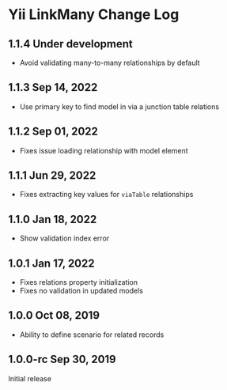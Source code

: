 Yii LinkMany Change Log
=======================

1.1.4 Under development
-----------------------

- Avoid validating many-to-many relationships by default

1.1.3 Sep 14, 2022
------------------

- Use primary key to find model in via a junction table relations

1.1.2 Sep 01, 2022
------------------

- Fixes issue loading relationship with model element

1.1.1 Jun 29, 2022
------------------

- Fixes extracting key values for `viaTable` relationships

1.1.0 Jan 18, 2022
------------------

- Show validation index error

1.0.1 Jan 17, 2022
------------------

- Fixes relations property initialization
- Fixes no validation in updated models

1.0.0 Oct 08, 2019
------------------

- Ability to define scenario for related records


1.0.0-rc Sep 30, 2019
---------------------

Initial release
